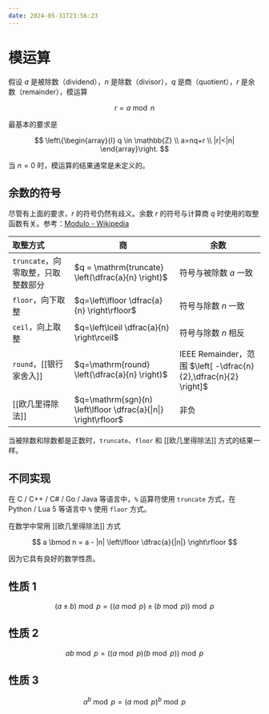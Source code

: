 ```yaml
---
date: 2024-05-31T23:56:23
---
```


# 模运算

假设 $a$ 是被除数（dividend），$n$ 是除数（divisor），$q$ 是商（quotient），$r$ 是余数（remainder），模运算

$$
r = a \bmod n
$$

最基本的要求是

$$
\left\{\begin{array}{l}
q \in \mathbb{Z} \\
a=nq+r \\
|r|<|n|
\end{array}\right.
$$

当 $n=0$ 时，模运算的结果通常是未定义的。

## 余数的符号

尽管有上面的要求，$r$ 的符号仍然有歧义。余数 $r$ 的符号与计算商 $q$ 时使用的取整函数有关。参考：[Modulo - Wikipedia](https://en.wikipedia.org/wiki/Modulo#Variants_of_the_definition)

| 取整方式                   | 商                                                               | 余数                                                            |
| :--------------------- | --------------------------------------------------------------- | ------------------------------------------------------------- |
| `truncate`，向零取整，只取整数部分 | $q = \mathrm{truncate} \left(\dfrac{a}{n} \right)$              | 符号与被除数 $a$ 一致                                                 |
| `floor`，向下取整           | $q=\left\lfloor \dfrac{a}{n} \right\rfloor$                     | 符号与除数 $n$ 一致                                                  |
| `ceil`，向上取整            | $q=\left\lceil \dfrac{a}{n} \right\rceil$                       | 符号与除数 $n$ 相反                                                  |
| `round`，[[银行家舍入]]      | $q=\mathrm{round} \left(\dfrac{a}{n} \right)$                   | IEEE Remainder，范围 $\left[ -\dfrac{n}{2},\dfrac{n}{2} \right]$ |
| [[欧几里得除法]]             | $q=\mathrm{sgn}(n) \left\lfloor \dfrac{a}{\|n\|} \right\rfloor$ | 非负                                                            |

当被除数和除数都是正数时，`truncate`、`floor` 和 [[欧几里得除法]] 方式的结果一样。

## 不同实现

在 C / C++ / C# / Go / Java 等语言中，`%` 运算符使用 `truncate` 方式，在 Python / Lua 5 等语言中 `%` 使用 `floor` 方式。

在数学中常用 [[欧几里得除法]] 方式

$$
a \bmod n = a - |n| \left\lfloor \dfrac{a}{|n|} \right\rfloor
$$

因为它具有良好的数学性质。

## 性质 1

$$
(a \pm b) \bmod p = ((a \bmod p) \pm (b \bmod p)) \bmod p
$$

## 性质 2

$$
ab \bmod p = ((a \bmod p)(b \bmod p)) \bmod p
$$

## 性质 3

$$
a^b \bmod p = (a \bmod p)^b \bmod p
$$

